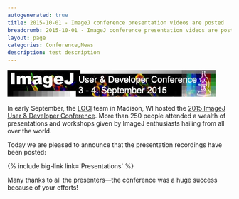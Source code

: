 ```yaml
---
autogenerated: true
title: 2015-10-01 - ImageJ conference presentation videos are posted
breadcrumb: 2015-10-01 - ImageJ conference presentation videos are posted
layout: page
categories: Conference,News
description: test description
---
```


![ link=Conference 2015](/media/Imagej-conference-2015.jpg " link=Conference 2015")

In early September, the [LOCI](LOCI) team in Madison, WI hosted the [2015 ImageJ User & Developer Conference](Conference_2015). More than 250 people attended a wealth of presentations and workshops given by ImageJ enthusiasts hailing from all over the world.

Today we are pleased to announce that the presentation recordings have been posted:

{% include big-link link='Presentations' %}

Many thanks to all the presenters—the conference was a huge success because of your efforts!

 
